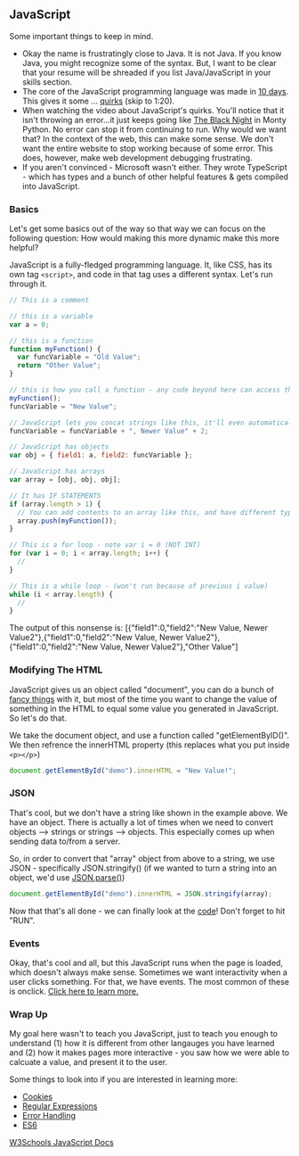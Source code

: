 ## JavaScript

Some important things to keep in mind.

- Okay the name is frustratingly close to Java. It is not Java. If you know Java, you might recognize some of the syntax. But, I want to be clear that your resume will be shreaded if you list Java/JavaScript in your skills section.
- The core of the JavaScript programming language was made in [10 days](https://www.checkmarx.com/blog/javascript-history-infographic/). This gives it some ... [quirks](https://www.destroyallsoftware.com/talks/wat) (skip to 1:20).
- When watching the video about JavaScript's quirks. You'll notice that it isn't throwing an error...it just keeps going like [The Black Night](https://www.youtube.com/watch?v=ZmInkxbvlCs) in Monty Python. No error can stop it from continuing to run. Why would we want that? In the context of the web, this can make some sense. We don't want the entire website to stop working because of some error. This does, however, make web development debugging frustrating.
- If you aren't convinced - Microsoft wasn't either. They wrote TypeScript - which has types and a bunch of other helpful features & gets compiled into JavaScript.

### Basics

Let's get some basics out of the way so that way we can focus on the following question: How would making this more dynamic make this more helpful?

JavaScript is a fully-fledged programming language. It, like CSS, has its own tag `<script>`, and code in that tag uses a different syntax. Let's run through it.

```javascript
// This is a comment

// this is a variable
var a = 0;

// this is a function
function myFunction() {
  var funcVariable = "Old Value";
  return "Other Value";
}

// this is how you call a function - any code beyond here can access the funcVariable
myFunction();
funcVariable = "New Value";

// JavaScript lets you concat strings like this, it'll even automatically convert numbers to strings
funcVariable = funcVariable + ", Newer Value" + 2;

// JavaScript has objects
var obj = { field1: a, field2: funcVariable };

// JavaScript has arrays
var array = [obj, obj, obj];

// It has IF STATEMENTS
if (array.length > 1) {
  // You can add contents to an array like this, and have different types in the same array
  array.push(myFunction());
}

// This is a for loop - note var i = 0 (NOT INT)
for (var i = 0; i < array.length; i++) {
  //
}

// This is a while loop - (won't run because of previous i value)
while (i < array.length) {
  //
}
```

The output of this nonsense is: [{"field1":0,"field2":"New Value, Newer Value2"},{"field1":0,"field2":"New Value, Newer Value2"},{"field1":0,"field2":"New Value, Newer Value2"},"Other Value"]

### Modifying The HTML

JavaScript gives us an object called "document", you can do a bunch of [fancy things](https://www.w3schools.com/jsref/dom_obj_document.asp) with it, but most of the time you want to change the value of something in the HTML to equal some value you generated in JavaScript. So let's do that.

We take the document object, and use a function called "getElementByID()". We then refrence the innerHTML property (this replaces what you put inside `<p></p>`)

```javascript
document.getElementById("demo").innerHTML = "New Value!";
```

### JSON

That's cool, but we don't have a string like shown in the example above. We have an object. There is actually a lot of times when we need to convert objects --> strings or strings --> objects. This especially comes up when sending data to/from a server.

So, in order to convert that "array" object from above to a string, we use JSON - specifically JSON.stringify() (if we wanted to turn a string into an object, we'd use [JSON.parse()](https://developer.mozilla.org/en-US/docs/Web/JavaScript/Reference/Global_Objects/JSON/parse))

```javascript
document.getElementById("demo").innerHTML = JSON.stringify(array);
```

Now that that's all done - we can finally look at the [code](https://www.w3schools.com/code/tryit.asp?filename=GJ63B276HYJ4)!
Don't forget to hit "RUN".

### Events

Okay, that's cool and all, but this JavaScript runs when the page is loaded, which doesn't always make sense. Sometimes we want interactivity when a user clicks something. For that, we have events. The most common of these is onclick. [Click here to learn more.](https://www.w3schools.com/js/js_events.asp)

### Wrap Up

My goal here wasn't to teach you JavaScript, just to teach you enough to understand (1) how it is different from other langauges you have learned and (2) how it makes pages more interactive - you saw how we were able to calcuate a value, and present it to the user.

Some things to look into if you are interested in learning more:

- [Cookies](https://www.w3schools.com/js/js_cookies.asp)
- [Regular Expressions](https://www.w3schools.com/js/js_regexp.asp)
- [Error Handling](https://www.w3schools.com/js/js_errors.asp)
- [ES6](https://www.w3schools.com/js/js_es6.asp)

[W3Schools JavaScript Docs](https://www.w3schools.com/js/default.asp)
